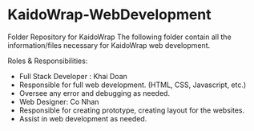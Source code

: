 # KaidoWrap-WebDevelopment
Folder Repository for KaidoWrap
The following folder contain all the information/files necessary for KaidoWrap web development.

Roles & Responsibilities:
* Full Stack Developer : Khai Doan
* Responsible for full web development. (HTML, CSS, Javascript, etc.)
* Oversee any error and debugging as needed.
* Web Designer: Co Nhan
* Responsible for creating prototype, creating layout for the websites.
* Assist in web development as needed. 
